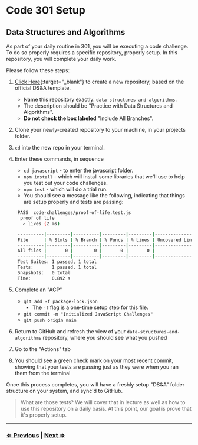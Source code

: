 # Code 301 Setup

## Data Structures and Algorithms

As part of your daily routine in 301, you will be executing a code challenge. To do so properly requires a specific repository, properly setup. In this repository, you will complete your daily work.

Please follow these steps:

1. [Click Here](https://github.com/codefellows/data-structures-and-algorithms/generate){:target="_blank"} to create a new repository, based on the official DS&A template.
   - Name this repository exactly: `data-structures-and-algorithms`.
   - The description should be "Practice with Data Structures and Algorithms".
   - **Do not check the box labeled** "Include All Branches".
1. Clone your newly-created repository to your machine, in your projects folder.
1. `cd` into the new repo in your terminal.
1. Enter these commands, in sequence
   - `cd javascript` - to enter the javascript folder.
   - `npm install` - which will install some libraries that we'll use to help you test out your code challenges.
   - `npm test` - which will do a trial run.
   - You should see a message like the following, indicating that things are setup properly and tests are passing:

   ```bash
    PASS  code-challenges/proof-of-life.test.js
     proof of life
      ✓ lives (2 ms)

    ----------|---------|----------|---------|---------|-------------------
    File      | % Stmts | % Branch | % Funcs | % Lines | Uncovered Line #s
    ----------|---------|----------|---------|---------|-------------------
    All files |       0 |        0 |       0 |       0 |
    ----------|---------|----------|---------|---------|-------------------
    Test Suites: 1 passed, 1 total
    Tests:       1 passed, 1 total
    Snapshots:   0 total
    Time:        0.892 s
   ```

1. Complete an "ACP"
   - `git add -f package-lock.json`
       - The `-f` flag is a one-time setup step for this file.
   - `git commit -m "Initialized JavaScript Challenges"`
   - `git push origin main`
1. Return to GitHub and refresh the view of your `data-structures-and-algorithms` repository, where you should see what you pushed
1. Go to the "Actions" tab
1. You should see a green check mark on your most recent commit, showing that your tests are passing just as they were when you ran them from the terminal

Once this process completes, you will have a freshly setup "DS&A" folder structure on your system, and sync'd to GitHub.

> What are those tests? We will cover that in lecture as well as how to use this repository on a daily basis. At this point, our goal is prove that it's properly setup.

---

### [⇐ Previous](./2-database) | [Next ⇒](./4-eslint-config)
